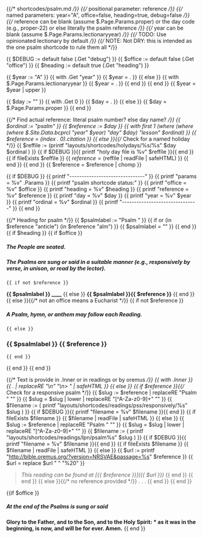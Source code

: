 {{/* shortcodes/psalm.md */}}
{{/* positional parameter: reference */}}
{{/* named parameters: year="A", office=false, heading=true, debug=false */}}
{{/* reference can be blank (assume  $.Page.Params.proper) or the day code (e.g., proper-22) or else literally the psalm reference */}}
{{/*  year can be blank (assume $.Page.Params.lectionaryyear) */}}
{{/* TODO: Use opinionated lectionary by default */}}
{{/* NOTE: Not DRY: this is intended as the one psalm shortcode to rule them all */}}

{{ $DEBUG := default false (.Get "debug") }}
{{ $office := default false (.Get "office") }}
{{ $heading := default true (.Get "heading") }}

{{ $year := "A" }}
{{ with .Get "year" }}
  {{ $year = . }}
{{ else }}
{{ with $.Page.Params.lectionaryyear }}
  {{ $year = . }}
{{ end }}
{{ end }}
{{ $year = $year | upper }}

{{ $day := "" }}
{{ with .Get 0 }}
  {{ $day = . }}
{{ else }}
  {{ $day = $.Page.Params.proper }}
{{ end }}

{{/* Find actual reference: literal psalm number? else day name? */}}
{{ $ordinal := "psalm" }}
{{ $reference := $day }}
{{  with first 1 (where (where (where $.Site.Data.bcprcl "year" $year) "day" $day) "lesson" $ordinal) }}
	{{ $reference = (index . 0).citation }}
{{ else }}{{/* Check for a named holiday */}}
	{{ $reffile := (printf "layouts/shortcodes/holydays/%s/%s" $day $ordinal ) }}
	{{ if $DEBUG }}{{ printf "holy day file is %v" $reffile }}{{ end }}
	{{ if fileExists $reffile }}
		{{ $reference = ($reffile | readFile | safeHTML) }}
	{{ end }}
{{ end }}
{{ $reference = $reference | chomp }}

{{ if $DEBUG }}
    {{ printf "-------------------------------" }}
	{{ printf "params = %v" .Params }}
    {{ printf "psalm shortcode status:" }}
	{{ printf "office = %v" $office }}
	{{ printf "heading = %v" $heading }}
	{{ printf "reference = %v" $reference }}
	{{ printf "day = %v" $day }}
	{{ printf "year = %v" $year }}
	{{ printf "ordinal = %v" $ordinal }}
    {{ printf "-------------------------------" }}
{{ end }}

{{/* Heading for psalm */}}
{{ $psalmlabel := "Psalm " }}
{{ if  or (in $reference "anticle") (in $reference "alm") }}
  {{ $psalmlabel = "" }}
{{ end }}
{{ if $heading }}
  {{ if $office }}
##### The People are seated.
##### The Psalms are sung or said in a suitable manner (e.g., responsively by verse, in unison, or read by the lector).
    {{ if not $reference }}
**{{ $psalmlabel }} ____**
    {{ else }}
**{{ $psalmlabel }}{{ $reference }}**
    {{ end }}
  {{ else }}{{/* not an office means a Eucharist */}}
    {{ if not $reference }}
##### A Psalm, hymn, or anthem may follow each Reading.
    {{ else }}
### {{ $psalmlabel }} {{ $reference }}
    {{ end }}
  {{ end }}
{{ end }}

{{/* Text is provide in .Inner or in readings or by oremus */}}
{{ with .Inner }}
  {{ . | replaceRE "\n" "\n> " | safeHTML }}
{{ else }}
  {{ if $reference }}{{/* Check for a responsive psalm */}}
    {{ $slug := $reference | replaceRE "Psalm " "" }}
    {{ $slug = $slug | lower | replaceRE "[^A-Za-z0-9]+" "" }}
    {{ $filename := ( printf "layouts/shortcodes/readings/pss/responsively/%s" $slug ) }}
    {{ if $DEBUG }}{{ printf "filename = %v" $filename }}{{ end }}
    {{ if fileExists $filename }}
{{ $filename | readFile | safeHTML }}
	{{ else }}
      {{ $slug := $reference | replaceRE "Psalm " "" }}
      {{ $slug = $slug | lower | replaceRE "[^A-Za-z0-9]+" "" }}
      {{ $filename := ( printf "layouts/shortcodes/readings/lpn/psalm%s" $slug ) }}
      {{ if $DEBUG }}{{ printf "filename = %v" $filename }}{{ end }}
      {{ if fileExists $filename }}
{{ $filename | readFile | safeHTML }}
      {{ else }}
        {{ $url := printf "http://bible.oremus.org/?version=NRSVAE&passage=%s" $reference }}
        {{ $url = replace $url " " "%20" }}
> _This reading can be found at [{{ $reference }}]({{ $url }})_
      {{ end }}
    {{ end }}
 {{ else }}{{/* no reference provided */}}
> . . .
 {{ end }}
{{ end }}

{{if $office }}
##### At the end of the Psalms is sung or said
**Glory to the Father, and to the Son, and to the Holy Spirit: \*
as it was in the beginning, is now, and will be for ever. Amen.**
{{ end }}
